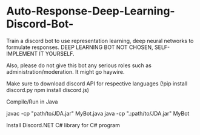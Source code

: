 # Auto-Response-Deep-Learning-Discord-Bot-

Train a discord bot to use representation learning, deep neural networks to formulate responses. DEEP LEARNING BOT NOT CHOSEN, SELF-IMPLEMENT IT YOURSELF. 

Also, please do not give this bot any serious roles such as administration/moderation. It might go haywire.

Make sure to download discord API for respective languages (!pip install discord.py           npm install discord.js)





Compile/Run in Java


javac -cp "path/to/JDA.jar" MyBot.java
java -cp ".:path/to/JDA.jar" MyBot


Install Discord.NET C# library for C# program
